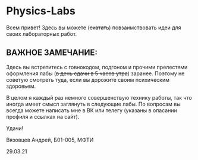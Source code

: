 # Physics-Labs

Всем привет! Здесь вы можете (~~скатать~~) повзаимствовать идеи для своих лабораторных работ. 

## ВАЖНОЕ ЗАМЕЧАНИЕ:

Здесь вы встретитесь с говнокодом, подгоном и прочими прелестями оформления лабы (~~в день сдачи в 5 часов утра~~) заранее. Поэтому не советую смотреть туда, если 
вы дорожите своим психическим здоровьем. 

В целом я каждый раз немного совершенствую технику работы, так что иногда имеет смысл заглянуть в следующие лабы. По вопросам вы всегда можете написать мне в ВК
или телегу (указаны в опасании профиля и ссылках на сайт).

Удачи!

Вязовцев Андрей, Б01-005, МФТИ

29.03.21
